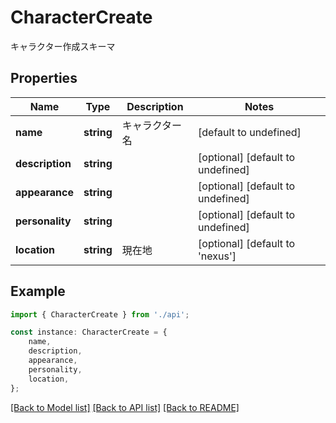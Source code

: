 # CharacterCreate

キャラクター作成スキーマ

## Properties

Name | Type | Description | Notes
------------ | ------------- | ------------- | -------------
**name** | **string** | キャラクター名 | [default to undefined]
**description** | **string** |  | [optional] [default to undefined]
**appearance** | **string** |  | [optional] [default to undefined]
**personality** | **string** |  | [optional] [default to undefined]
**location** | **string** | 現在地 | [optional] [default to 'nexus']

## Example

```typescript
import { CharacterCreate } from './api';

const instance: CharacterCreate = {
    name,
    description,
    appearance,
    personality,
    location,
};
```

[[Back to Model list]](../README.md#documentation-for-models) [[Back to API list]](../README.md#documentation-for-api-endpoints) [[Back to README]](../README.md)
